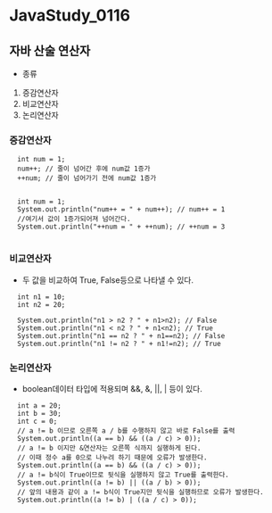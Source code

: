 # JavaStudy_0116


## 자바 산술 연산자

- 종류
1. 증감연산자
2. 비교연산자
3. 논리연산자

### 증감연산자
```
  int num = 1;
  num++; // 줄이 넘어간 후에 num값 1증가
  ++num; // 줄이 넘어가기 전에 num값 1증가
  
  
  int num = 1;
  System.out.println("num++ = " + num++); // num++ = 1
  //여기서 값이 1증가되어져 넘어간다.
  System.out.println("++num = " + ++num); // ++num = 3
  
```

### 비교연산자
- 두 값을 비교하여 True, False등으로 나타낼 수 있다.

```
  int n1 = 10;
  int n2 = 20;
  
  System.out.println("n1 > n2 ? " + n1>n2); // False
  System.out.println("n1 < n2 ? " + n1<n2); // True
  System.out.println("n1 == n2 ? " + n1==n2); // False
  System.out.println("n1 != n2 ? " + n1!=n2); // True
```

### 논리연산자
- boolean데이터 타입에 적용되며 &&, &, ||, | 등이 있다.

```
  int a = 20;
  int b = 30;
  int c = 0;
  // a != b 이므로 오른쪽 a / b를 수행하지 않고 바로 False를 출력
  System.out.println((a == b) && ((a / c) > 0));
  // a != b 이지만 &연산자는 오른쪽 식까지 실행하게 된다.
  // 이때 정수 a를 0으로 나누려 하기 때문에 오류가 발생한다.
  System.out.println((a == b) && ((a / c) > 0));
  // a != b식이 True이므로 뒷식을 실행하지 않고 True를 출력한다.
  System.out.println((a != b) || ((a / b) > 0));
  // 앞의 내용과 같이 a != b식이 True지만 뒷식을 실행하므로 오류가 발생한다.
  System.out.println((a != b) | ((a / c) > 0));
  
```

